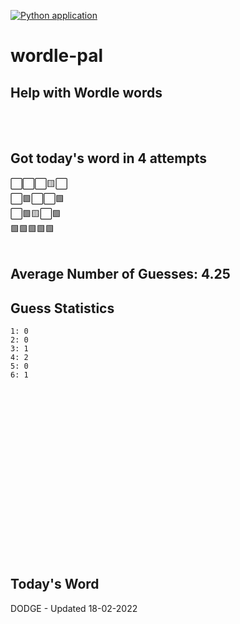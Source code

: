 [![Python application](https://github.com/schleising/wordle-pal/actions/workflows/python-app.yml/badge.svg)](https://github.com/schleising/wordle-pal/actions/workflows/python-app.yml)
# wordle-pal
## Help with Wordle words
</br>
</br>

## Got today's word in 4 attempts</br>
⬜⬜⬜🟨⬜\
⬜🟩⬜⬜🟩\
⬜🟩🟨⬜🟩\
🟩🟩🟩🟩🟩\
</br>
## Average Number of Guesses: 4.25</br>
## Guess Statistics</br>
    1: 0
    2: 0
    3: 1
    4: 2
    5: 0
    6: 1
</br>
</br>
</br>
</br>
</br>
</br>
</br>
</br>
</br>
</br>
</br>
</br>
</br>
</br>
</br>
</br>

## Today's Word
DODGE - Updated 18-02-2022
